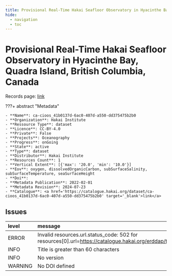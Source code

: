 ```yaml
---
title: Provisional Real-Time Hakai Seafloor Observatory in Hyacinthe Bay, Quadra Island, British Columbia, Canada
hide:
  - navigation
  - toc
---
```


# Provisional Real-Time Hakai Seafloor Observatory in Hyacinthe Bay, Quadra Island, British Columbia, Canada

Records page: <a href='https://catalogue.hakai.org/dataset/ca-cioos_41b0137d-6ac0-407d-a550-dd375475b2b0' target='_blank'>link</a>

???+ abstract "Metadata"

    - **Name**: ca-cioos_41b0137d-6ac0-407d-a550-dd375475b2b0 
    - **Organization**: Hakai Institute 
    - **Ressource Type**: dataset 
    - **Licence**: CC-BY-4.0 
    - **Private**: False 
    - **Projects**: Oceanography 
    - **Progress**: onGoing 
    - **State**: active 
    - **Type**: dataset 
    - **Distributor**: Hakai Institute 
    - **Resources Count**: 1 
    - **Vertical Extent**: [{'max': '20.0', 'min': '10.0'}] 
    - **Eov**: oxygen, dissolvedOrganicCarbon, subSurfaceSalinity, subSurfaceTemperature, seaSurfaceHeight 
    - **Doi**:  
    - **Metadata Publication**: 2022-02-01 
    - **Metadata Revision**: 2024-07-23 
    - **Catalogue**: <a href='https://catalogue.hakai.org/dataset/ca-cioos_41b0137d-6ac0-407d-a550-dd375475b2b0' target='_blank'>link</a> 

<div id='map'></div>




## Issues
| level   | message                                                                                                                            |
|:--------|:-----------------------------------------------------------------------------------------------------------------------------------|
| ERROR   | Invalid resources.url.status_code: 502 for resources[0].url=https://catalogue.hakai.org/erddap/tabledap/HakaiQuadraLimpet5min.html |
| INFO    | Title is greater than 60 characters                                                                                                |
| INFO    | No version                                                                                                                         |
| WARNING | No DOI defined                                                                                                                     |


<script>
   document.addEventListener("DOMContentLoaded", function() {
    var map = L.map('map').setView([51.505, -125.09], 5);
    L.tileLayer('https://tile.openstreetmap.org/{z}/{x}/{y}.png', {
        maxZoom: 19,
        attribution: '&copy; <a href="http://www.openstreetmap.org/copyright">OpenStreetMap</a>'
    }).addTo(map);
    var geojsonFeature = {
        "type": "Feature",
        "properties": {
            "name" : "Provisional Real-Time Hakai Seafloor Observatory in Hyacinthe Bay, Quadra Island, British Columbia, Canada"
        },
        "geometry": {'type': 'Point', 'coordinates': [-125.22003, 50.11736]}
    }
    L.geoJSON(geojsonFeature).addTo(map);
   })
</script>